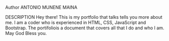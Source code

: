 Author
ANTONIO MUNENE MAINA

DESCRIPTION
Hey there!
This is my portfolio that talks tells you more about me.
I am a coder who is experienced in HTML, CSS, JavaScript and Bootstrap. The portifoliois a document that covers all that I do and who I am.
May God Bless you.

